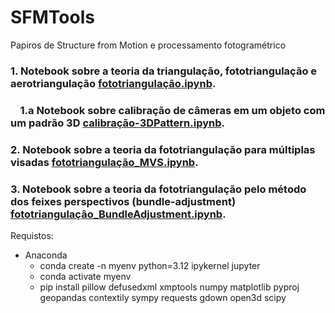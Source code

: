 # SFMTools
Papiros de Structure from Motion e processamento fotogramétrico

### 1. Notebook sobre a teoria da triangulação, fototriangulação e aerotriangulação [fototriangulação.ipynb](https://github.com/HumbertoDiego/SFMTools/blob/main/fototriangulação.ipynb).
### &nbsp; &nbsp; 1.a Notebook sobre calibração de câmeras em um objeto com um padrão 3D [calibração-3DPattern.ipynb](https://github.com/HumbertoDiego/SFMTools/blob/main/calibração-3DPattern.ipynb).
### 2. Notebook sobre a teoria da fototriangulação para múltiplas visadas [fototriangulação_MVS.ipynb](https://github.com/HumbertoDiego/SFMTools/blob/main/fototriangulação_MVS.ipynb).
### 3. Notebook sobre a teoria da fototriangulação pelo método dos feixes perspectivos (bundle-adjustment) [fototriangulação_BundleAdjustment.ipynb](https://github.com/HumbertoDiego/SFMTools/blob/main/fototriangulação_BundleAdjustment.ipynb).


Requistos:

- Anaconda
    - conda create -n myenv python=3.12 ipykernel jupyter
    - conda activate myenv
    - pip install pillow defusedxml xmptools numpy matplotlib pyproj geopandas contextily sympy requests gdown open3d scipy

   
<!-- 
git init
git remote add origin https://github.com/HumbertoDiego/SFMTools
git pull origin main
# Do and push changes:
git add * ; git commit -m "general updates"; git push -u origin main
#Pull changes
git pull origin main 
 -->
